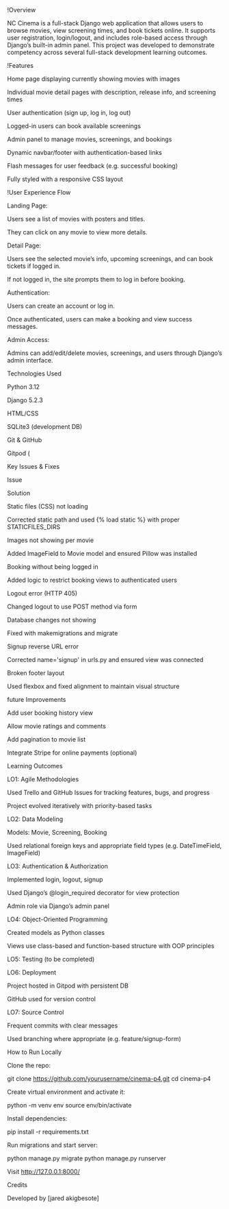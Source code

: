 !Overview

NC Cinema is a full-stack Django web application that allows users to browse movies, view screening times, and book tickets online. It supports user registration, login/logout, and includes role-based access through Django’s built-in admin panel. This project was developed to demonstrate competency across several full-stack development learning outcomes.

!Features

Home page displaying currently showing movies with images

Individual movie detail pages with description, release info, and screening times

User authentication (sign up, log in, log out)

Logged-in users can book available screenings

Admin panel to manage movies, screenings, and bookings

Dynamic navbar/footer with authentication-based links

Flash messages for user feedback (e.g. successful booking)

Fully styled with a responsive CSS layout

!User Experience Flow

Landing Page:

Users see a list of movies with posters and titles.

They can click on any movie to view more details.

Detail Page:

Users see the selected movie’s info, upcoming screenings, and can book tickets if logged in.

If not logged in, the site prompts them to log in before booking.

Authentication:

Users can create an account or log in.

Once authenticated, users can make a booking and view success messages.

Admin Access:

Admins can add/edit/delete movies, screenings, and users through Django’s admin interface.

Technologies Used

Python 3.12

Django 5.2.3

HTML/CSS 

SQLite3 (development DB)

Git & GitHub

Gitpod (

  Key Issues & Fixes

Issue

Solution

Static files (CSS) not loading

Corrected static path and used {% load static %} with proper STATICFILES_DIRS

Images not showing per movie

Added ImageField to Movie model and ensured Pillow was installed

Booking without being logged in

Added logic to restrict booking views to authenticated users

Logout error (HTTP 405)

Changed logout to use POST method via form

Database changes not showing

Fixed with makemigrations and migrate

Signup reverse URL error

Corrected name='signup' in urls.py and ensured view was connected

Broken footer layout

Used flexbox and fixed alignment to maintain visual structure

future Improvements

Add user booking history view

Allow movie ratings and comments

Add pagination to movie list

Integrate Stripe for online payments (optional)



 Learning Outcomes

LO1: Agile Methodologies

Used Trello and GitHub Issues for tracking features, bugs, and progress

Project evolved iteratively with priority-based tasks

LO2: Data Modeling

Models: Movie, Screening, Booking

Used relational foreign keys and appropriate field types (e.g. DateTimeField, ImageField)

LO3: Authentication & Authorization

Implemented login, logout, signup

Used Django’s @login_required decorator for view protection

Admin role via Django’s admin panel

LO4: Object-Oriented Programming

Created models as Python classes

Views use class-based and function-based structure with OOP principles

LO5: Testing (to be completed)


LO6: Deployment

Project hosted in Gitpod with persistent DB

GitHub used for version control

LO7: Source Control

Frequent commits with clear messages

Used branching where appropriate (e.g. feature/signup-form)

How to Run Locally

Clone the repo:

git clone https://github.com/yourusername/cinema-p4.git
cd cinema-p4

Create virtual environment and activate it:

python -m venv env
source env/bin/activate

Install dependencies:

pip install -r requirements.txt

Run migrations and start server:

python manage.py migrate
python manage.py runserver

Visit http://127.0.0.1:8000/

Credits

Developed by [jared akigbesote]